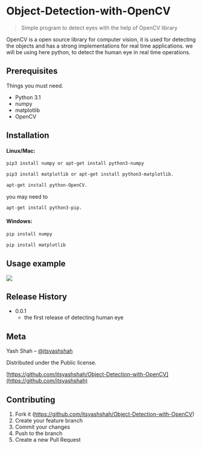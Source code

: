 # Object-Detection-with-OpenCV
> Simple program to detect eyes with the help of OpenCV library

OpenCV is a open source library for computer vision, it is used for detecting the objects and has a strong implementations for real time applications. we will be using here python, to detect the human eye in real time operations.


## Prerequisites

Things you must need.
- Python 3.1
- numpy
- matplotlib
- OpenCV

## Installation

#### Linux/Mac:

```sh
pip3 install numpy or apt-get install python3-numpy
```
```sh
pip3 install matplotlib or apt-get install python3-matplotlib.
```
```sh
apt-get install python-OpenCV.
```
you may need to 
```sh
apt-get install python3-pip.
```


#### Windows:

```sh
pip install numpy
```
```sh
pip install matplotlib
```

## Usage example

![](header.png)


## Release History

* 0.0.1
    * the first release of detecting human eye

## Meta

Yash Shah – [@itsyashshah](https://twitter.com/itsyashshah)  

Distributed under the Public license.

[https://github.com/itsyashshah/Object-Detection-with-OpenCV](https://github.com/itsyashshah)

## Contributing

1. Fork it (<https://github.com/itsyashshah/Object-Detection-with-OpenCV>)
2. Create your feature branch 
3. Commit your changes 
4. Push to the branch
5. Create a new Pull Request
